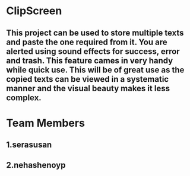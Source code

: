 # ClipScreen
## This project can be used to store multiple texts and paste the one required from it. You are alerted using sound effects for success, error and trash. This feature cames in very handy while quick use. This will be of great use as the copied texts can be viewed in a systematic manner and the visual beauty makes it less complex.
# Team Members
## 1.serasusan
## 2.nehashenoyp
